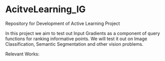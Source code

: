 # AcitveLearning_IG

Repository for Development of Active Learning Project

In this project we aim to test out Input Gradients as a component of query functions for ranking informative points. We will test it out on Image Classification, Semantic Segmentation and other vision problems.

Relevant Works:




